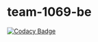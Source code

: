 # team-1069-be

[![Codacy Badge](https://api.codacy.com/project/badge/Grade/836751beb2b04a9fac98f5c8042102f9)](https://app.codacy.com/gh/BuildForSDGCohort2/team-1069-be?utm_source=github.com&utm_medium=referral&utm_content=BuildForSDGCohort2/team-1069-be&utm_campaign=Badge_Grade_Settings)